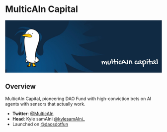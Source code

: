 # MulticAIn Capital 
![](figs/banner.jpeg)

## Overview
MulticAIn Capital, pioneering DAO Fund with high-conviction bets on Al agents with sensors that actually work. 

- **Twitter**: [@MulticAIn](https://twitter.com/MulticAIn)
- **Head**: Kyle samAIni [@kylesamAIni_](https://twitter.com/kylesamAIni_)
- Launched on [@daosdotfun](https://twitter.com/daosdotfun)
